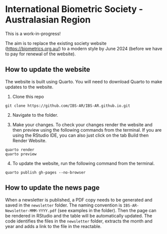 # International Biometric Society - Australasian Region 

This is a work-in-progress!

The aim is to replace the existing society website (https://biometrics.org.au/) to a modern style by June 2024 (before we have to pay for renewal of the website).


## How to update the website

The website is built using Quarto. You will need to download Quarto to make updates to the website.

1. Clone this repo

```
git clone https://github.com/IBS-AR/IBS-AR.github.io.git
```

2. Navigate to the folder.

3. Make your changes. To check your changes render the website and then preview using the following commands from the terminal. If you are using the RStudio IDE, you can also just click on the tab Build then Render Website. 

```
quarto render 
quarto preview
```

4. To update the website, run the following command from the terminal.

```
quarto publish gh-pages --no-browser
```

## How to update the news page

When a newsletter is published, a PDF copy needs to be generated and saved in the `newsletter` folder. The naming convention is `IBS-AR-Newsletter-MMM-YYYY.pdf` (see examples in the folder). Then the page can be rendered in RStudio and the table will be automatically updated. The code identifies the files in the `newsletter` folder, extracts the month and year and adds a link to the file in the reactable.
